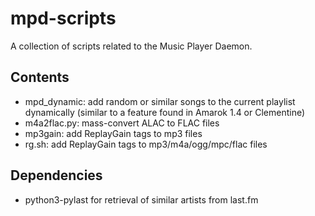 # mpd-scripts

A collection of scripts related to the Music Player Daemon.

## Contents

- mpd_dynamic: add random or similar songs to the current playlist dynamically (similar to a feature found in Amarok 1.4 or Clementine)
- m4a2flac.py: mass-convert ALAC to FLAC files
- mp3gain: add ReplayGain tags to mp3 files
- rg.sh: add ReplayGain tags to mp3/m4a/ogg/mpc/flac files

## Dependencies

- python3-pylast for retrieval of similar artists from last.fm
